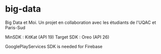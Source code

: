 # big-data
Big Data et Moi. Un projet en collaboration avec les étudiants de l'UQAC et Paris-Sud

MinSDK : KitKat (API 19)
Target SDK : Oreo (API 26)

GooglePlayServices SDK is needed for Firebase

